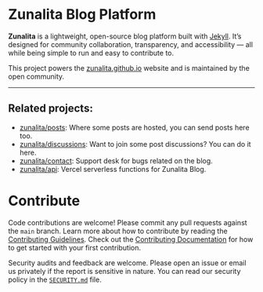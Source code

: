 # Zunalita Blog Platform

**Zunalita** is a lightweight, open-source blog platform built with [Jekyll](https://jekyllrb.com). It’s designed for community collaboration, transparency, and accessibility — all while being simple to run and easy to contribute to.

This project powers the [zunalita.github.io](https://zunalita.github.io) website and is maintained by the open community.

---

## Related projects:

- [zunalita/posts](https://github.com/zunalita/posts): Where some posts are hosted, you can send posts here too.
- [zunalita/discussions](https://github.com/zunalita/discussions): Want to join some post discussions? You can do it here.
- [zunalita/contact](https://github.com/zunalita/contact): Support desk for bugs related on the blog.
- [zunalita/api](https://github.com/zunalita/api): Vercel serverless functions for Zunalita Blog.

# Contribute

Code contributions are welcome! Please commit any pull requests against the `main` branch. Learn more about how to contribute by reading the [Contributing Guidelines](https://zunalita.github.io/contributing-guidelines). Check out the [Contributing Documentation](https://zunalita.github.io/contributing) for how to get started with your first contribution.

Security audits and feedback are welcome. Please open an issue or email us privately if the report is sensitive in nature. You can read our security policy in the [`SECURITY.md`](SECURITY.md) file.
